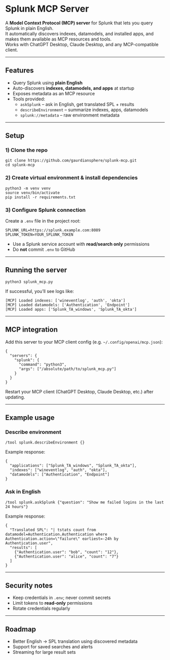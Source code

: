 # Splunk MCP Server

A **Model Context Protocol (MCP) server** for Splunk that lets you query Splunk in plain English.  
It automatically discovers indexes, datamodels, and installed apps, and makes them available as MCP resources and tools.  
Works with ChatGPT Desktop, Claude Desktop, and any MCP-compatible client.

---

## Features

- Query Splunk using **plain English**
- Auto-discovers **indexes, datamodels, and apps** at startup
- Exposes metadata as an MCP resource
- Tools provided:
  - `askSplunk` – ask in English, get translated SPL + results
  - `describeEnvironment` – summarize indexes, apps, datamodels
  - `splunk://metadata` – raw environment metadata

---

## Setup

### 1) Clone the repo
```
git clone https://github.com/gaurdiansphere/splunk-mcp.git
cd splunk-mcp
```

### 2) Create virtual environment & install dependencies
```
python3 -m venv venv
source venv/bin/activate
pip install -r requirements.txt
```

### 3) Configure Splunk connection
Create a `.env` file in the project root:
```
SPLUNK_URL=https://splunk.example.com:8089
SPLUNK_TOKEN=YOUR_SPLUNK_TOKEN
```

- Use a Splunk service account with **read/search only** permissions
- Do **not** commit `.env` to GitHub

---

## Running the server
```
python3 splunk_mcp.py
```

If successful, you’ll see logs like:
```
[MCP] Loaded indexes: ['wineventlog', 'auth', 'okta']
[MCP] Loaded datamodels: ['Authentication', 'Endpoint']
[MCP] Loaded apps: ['Splunk_TA_windows', 'Splunk_TA_okta']
```

---

## MCP integration

Add this server to your MCP client config (e.g. `~/.config/openai/mcp.json`):
```
{
  "servers": {
    "splunk": {
      "command": "python3",
      "args": ["/absolute/path/to/splunk_mcp.py"]
    }
  }
}
```

Restart your MCP client (ChatGPT Desktop, Claude Desktop, etc.) after updating.

---

## Example usage

### Describe environment
```
/tool splunk.describeEnvironment {}
```
Example response:
```
{
  "applications": ["Splunk_TA_windows", "Splunk_TA_okta"],
  "indexes": ["wineventlog", "auth", "okta"],
  "datamodels": ["Authentication", "Endpoint"]
}
```

### Ask in English
```
/tool splunk.askSplunk {"question": "Show me failed logins in the last 24 hours"}
```
Example response:
```
{
  "Translated SPL": "| tstats count from datamodel=Authentication.Authentication where Authentication.action=\"failure\" earliest=-24h by Authentication.user",
  "results": [
    {"Authentication.user": "bob", "count": "12"},
    {"Authentication.user": "alice", "count": "7"}
  ]
}
```

---

## Security notes

- Keep credentials in `.env`; never commit secrets
- Limit tokens to **read-only** permissions
- Rotate credentials regularly

---

## Roadmap

- Better English → SPL translation using discovered metadata
- Support for saved searches and alerts
- Streaming for large result sets


